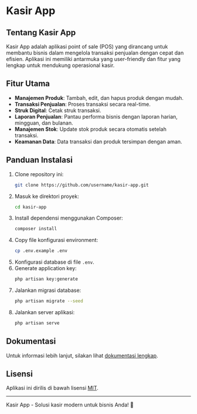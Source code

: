 # Kasir App

## Tentang Kasir App

Kasir App adalah aplikasi point of sale (POS) yang dirancang untuk membantu bisnis dalam mengelola transaksi penjualan dengan cepat dan efisien. Aplikasi ini memiliki antarmuka yang user-friendly dan fitur yang lengkap untuk mendukung operasional kasir.

## Fitur Utama

- **Manajemen Produk**: Tambah, edit, dan hapus produk dengan mudah.
- **Transaksi Penjualan**: Proses transaksi secara real-time.
- **Struk Digital**: Cetak struk transaksi.
- **Laporan Penjualan**: Pantau performa bisnis dengan laporan harian, mingguan, dan bulanan.
- **Manajemen Stok**: Update stok produk secara otomatis setelah transaksi.
- **Keamanan Data**: Data transaksi dan produk tersimpan dengan aman.

## Panduan Instalasi

1. Clone repository ini:
   ```sh
   git clone https://github.com/username/kasir-app.git
   ```
2. Masuk ke direktori proyek:
   ```sh
   cd kasir-app
   ```
3. Install dependensi menggunakan Composer:
   ```sh
   composer install
   ```
4. Copy file konfigurasi environment:
   ```sh
   cp .env.example .env
   ```
5. Konfigurasi database di file `.env`.
6. Generate application key:
   ```sh
   php artisan key:generate
   ```
7. Jalankan migrasi database:
   ```sh
   php artisan migrate --seed
   ```
8. Jalankan server aplikasi:
   ```sh
   php artisan serve
   ```

## Dokumentasi

Untuk informasi lebih lanjut, silakan lihat [dokumentasi lengkap](https://kasirapp.docs.com).


## Lisensi

Aplikasi ini dirilis di bawah lisensi [MIT](https://opensource.org/licenses/MIT).

---

Kasir App - Solusi kasir modern untuk bisnis Anda! 🚀

